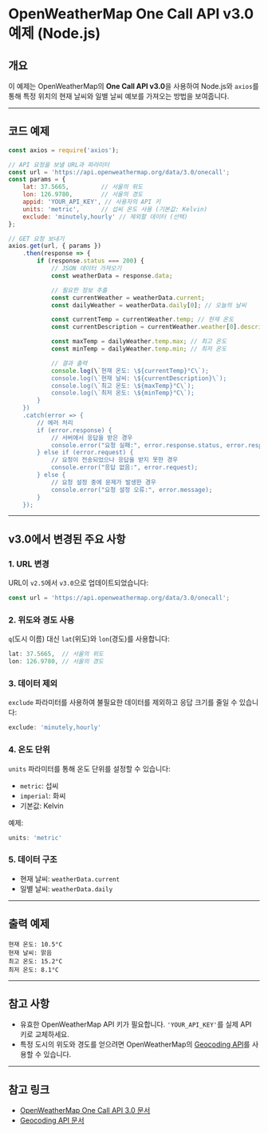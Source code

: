 
# OpenWeatherMap One Call API v3.0 예제 (Node.js)

## 개요
이 예제는 OpenWeatherMap의 **One Call API v3.0**을 사용하여 Node.js와 `axios`를 통해 특정 위치의 현재 날씨와 일별 날씨 예보를 가져오는 방법을 보여줍니다.

---

## 코드 예제

```javascript
const axios = require('axios');

// API 요청을 보낼 URL과 파라미터
const url = 'https://api.openweathermap.org/data/3.0/onecall';
const params = {
    lat: 37.5665,         // 서울의 위도
    lon: 126.9780,        // 서울의 경도
    appid: 'YOUR_API_KEY', // 사용자의 API 키
    units: 'metric',      // 섭씨 온도 사용 (기본값: Kelvin)
    exclude: 'minutely,hourly' // 제외할 데이터 (선택)
};

// GET 요청 보내기
axios.get(url, { params })
    .then(response => {
        if (response.status === 200) {
            // JSON 데이터 가져오기
            const weatherData = response.data;

            // 필요한 정보 추출
            const currentWeather = weatherData.current;
            const dailyWeather = weatherData.daily[0]; // 오늘의 날씨

            const currentTemp = currentWeather.temp; // 현재 온도
            const currentDescription = currentWeather.weather[0].description; // 현재 날씨 설명

            const maxTemp = dailyWeather.temp.max; // 최고 온도
            const minTemp = dailyWeather.temp.min; // 최저 온도

            // 결과 출력
            console.log(\`현재 온도: \${currentTemp}°C\`);
            console.log(\`현재 날씨: \${currentDescription}\`);
            console.log(\`최고 온도: \${maxTemp}°C\`);
            console.log(\`최저 온도: \${minTemp}°C\`);
        }
    })
    .catch(error => {
        // 에러 처리
        if (error.response) {
            // 서버에서 응답을 받은 경우
            console.error("요청 실패:", error.response.status, error.response.data);
        } else if (error.request) {
            // 요청이 전송되었으나 응답을 받지 못한 경우
            console.error("응답 없음:", error.request);
        } else {
            // 요청 설정 중에 문제가 발생한 경우
            console.error("요청 설정 오류:", error.message);
        }
    });
```

---

## v3.0에서 변경된 주요 사항

### 1. URL 변경
URL이 `v2.5`에서 `v3.0`으로 업데이트되었습니다:
```javascript
const url = 'https://api.openweathermap.org/data/3.0/onecall';
```

### 2. 위도와 경도 사용
`q`(도시 이름) 대신 `lat`(위도)와 `lon`(경도)를 사용합니다:
```javascript
lat: 37.5665,  // 서울의 위도
lon: 126.9780, // 서울의 경도
```

### 3. 데이터 제외
`exclude` 파라미터를 사용하여 불필요한 데이터를 제외하고 응답 크기를 줄일 수 있습니다:
```javascript
exclude: 'minutely,hourly'
```

### 4. 온도 단위
`units` 파라미터를 통해 온도 단위를 설정할 수 있습니다:
- `metric`: 섭씨
- `imperial`: 화씨
- 기본값: Kelvin

예제:
```javascript
units: 'metric'
```

### 5. 데이터 구조
- 현재 날씨: `weatherData.current`
- 일별 날씨: `weatherData.daily`

---

## 출력 예제

```
현재 온도: 10.5°C
현재 날씨: 맑음
최고 온도: 15.2°C
최저 온도: 8.1°C
```

---

## 참고 사항

- 유효한 OpenWeatherMap API 키가 필요합니다. `'YOUR_API_KEY'`를 실제 API 키로 교체하세요.
- 특정 도시의 위도와 경도를 얻으려면 OpenWeatherMap의 [Geocoding API](https://openweathermap.org/api/geocoding-api)를 사용할 수 있습니다.

---

## 참고 링크

- [OpenWeatherMap One Call API 3.0 문서](https://openweathermap.org/api/one-call-3)
- [Geocoding API 문서](https://openweathermap.org/api/geocoding-api)
